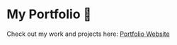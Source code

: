 # My Portfolio 🌸

Check out my work and projects here: [Portfolio Website](https://my-portfolio-six-ivory-7bld8nsaai.vercel.app/)

